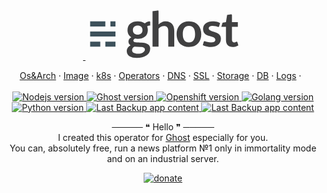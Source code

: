 <p align="center">
  <a href="https://godofredo.ninja/ghost-theme/mapache/">
    <img>
        <svg xmlns="http://www.w3.org/2000/svg" xmlns:xlink="http://www.w3.org/1999/xlink" viewBox="0 0 265.625 85" fill="#fff" fill-rule="evenodd" width="50%" stroke="#000" stroke-linecap="round" stroke-linejoin="round"><use xlink:href="#A" x="7.813" y="2.5"/><symbol id="A" overflow="visible"><g stroke="none"><path d="M.013 52.482H17.09v8.525H.013zm25.614 0h17.066v8.525H25.627zM0 35.432h42.698v8.525H0zm.013-17.05H25.63v8.525H.013zm34.152 0h8.538v8.525h-8.538z" fill="#3d515b"/><path d="M166.657 18.333c-13.713 0-20.795 9.682-20.795 21.626s6.907 21.628 20.795 21.628 20.795-9.683 20.795-21.628-7.083-21.626-20.795-21.626h0zm10.374 21.665h0c-.01 7.681-2.602 13.901-10.374 13.901s-10.365-6.22-10.373-13.901h0v-.019-.019h0c.008-7.68 2.601-13.9 10.374-13.9s10.364 6.22 10.374 13.9h0v.019.019zm-71.775 21.009V1.214l8.511-1.203c.694-.093 1.615.4 1.615 1.375v22.165a21.43 21.43 0 0 1 5.411-3.766c1.969-.955 4.277-1.433 6.93-1.433 2.296 0 4.331.389 6.107 1.167s3.26 1.869 4.449 3.274 2.091 3.084 2.706 5.035.922 4.1.922 6.447v26.73h-10.126v-26.73c0-2.565-.595-4.551-1.783-5.957s-2.973-2.108-5.351-2.108c-1.749 0-3.388.396-4.918 1.188s-2.98 1.868-4.346 3.234v30.373h-10.126 0zm135.189.576c-6.968 0-11.336-4.049-11.336-11.603V27.592h-7.853l1.801-6.218c.133-.453.478-.941 1.171-1.037l4.872-.678L231.03 7.4l6.569-.932c.849-.127 1.619.484 1.619 1.407v11.784h9.933v7.933h-9.933v22.086c0 3.015 1.839 4.168 3.601 4.168 1.077 0 2.553-.571 3.654-1.081.68-.314 1.734-.081 2.007.867l1.521 5.299c-1.105.712-4.597 2.652-9.555 2.652h0zM215.69 27.724c-1.974-.64-5.683-1.665-9.212-1.665-3.595 0-6.424 1.24-6.424 4.225 0 3.728 6.097 4.813 10.27 6.333 2.79 1.016 10.272 2.997 10.272 11.032 0 9.76-8.118 13.933-16.778 13.933s-13.777-3.216-13.777-3.216l1.615-5.673c.246-.842 1.226-1.137 1.85-.898 2.229.858 6.254 2.05 10.803 2.05 4.606 0 6.834-1.404 6.834-4.398 0-3.984-6.22-5.202-10.333-6.497-2.834-.892-10.334-2.971-10.334-11.808 0-8.705 7.656-12.789 15.838-12.789 6.926 0 10.323 1.446 12.861 2.737l-1.624 5.654c-.248.871-.964 1.271-1.861.98h0zm-114.386-7.929c0-.942-.806-1.481-1.574-1.393-3.398.389-5.823 1.986-7.391 3.472-3.08-2.409-7.355-3.56-12.153-3.56-9.62 0-17.136 4.636-17.136 14.745 0 5.803 2.474 9.802 6.403 12.156-2.918 1.379-4.861 4.305-4.861 7.182 0 4.812 3.808 6.319 3.808 6.319s-6.658 3.226-6.658 9.681c0 8.263 7.616 11.604 16.922 11.604 13.414 0 22.643-5.532 22.643-15.689 0-6.252-4.791-9.703-15.232-10.113-6.196-.244-10.21-.467-11.204-.795-1.314-.436-1.96-1.486-1.96-2.646 0-1.28 1.053-2.499 2.713-3.335 1.448.256 2.976.382 4.563.382 9.628 0 17.137-4.623 17.137-14.745 0-2.455-.444-4.585-1.251-6.406 1.415-.753 3.155-1.284 5.233-1.284-.001 0-.001-4.716-.001-5.575h0zM74.792 61.059l10.1.424c5.671.262 7.439 1.482 7.439 4.414 0 3.582-4.928 7.067-11.816 7.067-6.538 0-9.804-2.271-9.804-6.053 0-2.17 1.147-4.597 4.081-5.853h0zm5.411-20.312c-4.558 0-8.113-2.417-8.113-7.689s3.559-7.69 8.113-7.69 8.113 2.41 8.113 7.69-3.554 7.689-8.113 7.689h0z" fill="#404041"/></g></symbol></svg>
    </img>

</a>
</p>

<p align="center">
    <a href="/src/build_binaries.sh">Os&Arch</a>
    ·
    <a href="https://github.com/docker-library/ghost">Image</a>
    ·
    <a href="https://manage.openshift.com/">k8s</a>
    ·
    <a href="https://cloud.redhat.com/learn/topics/operators">Operators</a>
    ·
    <a href="https://desec.io/">DNS</a>
    ·
    <a href="https://github.com/acmesh-official/acme.sh">SSL</a>
    ·    
    <a href="https://drive.google.com/">Storage</a>
    ·
    <a href="https://dbhub.io">DB</a>
    ·
    <a href="https://yandex.ru/dev/metrika/doc/api2/logs/">Logs</a>
    ·
    &nbsp;
    <br /><br />
    <a href="https://www.paypal.com/paypalme/godofredoninja">
        <img src="https://img.shields.io/badge/NodeJs-16.14.0-brithgreen" alt="Nodejs version" />
    </a>
    <a href="https://access.redhat.com/documentation/en-us/openshift_container_platform/3.11">
        <img src="https://img.shields.io/badge/Ghost-4.19-brithgreen" alt="Ghost version" />
    </a>
    <a href="https://access.redhat.com/documentation/en-us/openshift_container_platform/3.11">
        <img src="https://img.shields.io/badge/OpenShift-3.11-yellow" alt="Openshift version" />
    </a>
    <a href="https://access.redhat.com/documentation/en-us/openshift_container_platform/3.11">
        <img src="https://img.shields.io/badge/Go-1.17.8-brithgreen" alt="Golang version" />
    </a>
    <a href="https://access.redhat.com/documentation/en-us/openshift_container_platform/3.11">
        <img src="https://img.shields.io/badge/Python-3.10.1-brithgreen" alt="Python version" />
    </a>
    <a href="https://access.redhat.com/documentation/en-us/openshift_container_platform/3.11">
        <img src="https://img.shields.io/badge/Backup-14.03.22 16:39 UTC+3-informational" alt="Last Backup app content" />
    </a>
    <a href="https://access.redhat.com/documentation/en-us/openshift_container_platform/3.11">
        <img src="https://img.shields.io/badge/Upgrade-14.03.22 16:39 UTC+3-blueviolet" alt="Last Backup app content" />
    </a>
</p>

<p align="center">
    ───── ❝ Hello ❞ ─────
    <br />
    I created this operator for <a href="https://github.com/tryghost/ghost/">Ghost</a> especially for you.
    <br />
    You can, absolutely free, run a news platform №1 only in immortality mode and on an industrial server.
</p>

<p align="center">
    <a href="https://qiwi.com/p/79214447344">
        <img src="https://user-images.githubusercontent.com/10253167/103444000-877b1b80-4c32-11eb-8377-7bedd46dbdf8.gif" alt="donate" />
    </a>
</p>

&nbsp;
